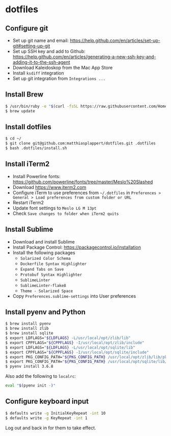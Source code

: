 dotfiles
========

## Configure git
* Set up git name and email: https://help.github.com/en/articles/set-up-git#setting-up-git
* Set up SSH key and add to Github: https://help.github.com/en/articles/generating-a-new-ssh-key-and-adding-it-to-the-ssh-agent
* Download Kaleidoskop from the Mac App Store
* Install `ksdiff` integration
* Set up git integration from `Integrations ...`

## Install Brew
```sh
$ /usr/bin/ruby -e "$(curl -fsSL https://raw.githubusercontent.com/Homebrew/install/master/install)"
$ brew update
```

## Install dotfiles
```sh
$ cd ~/
$ git clone git@github.com:matthiasplappert/dotfiles.git .dotfiles
$ bash .dotfiles/install.sh
```

## Install iTerm2
* Install Powerline fonts: https://github.com/powerline/fonts/tree/master/Meslo%20Slashed
* Download https://www.iterm2.com
* Configure iTerm to use preferences from `~/.dotfiles` in `Preferences > General > Load preferences from custom folder or URL`
* Restart iTerm2
* Update font settings to `Meslo LG M 13pt`
* Check `Save changes to folder when iTerm2 quits`

## Install Sublime
* Download and install Sublime
* Install Package Control: https://packagecontrol.io/installation
* Install the following packages
    * `Solarized Color Schema`
    * `Dockerfile Syntax Highlighter`
    * `Expand Tabs on Save`
    * `Protobuf Syntax Highlighter`
    * `SublimeLinter`
    * `SublimeLinter-flake8`
    * `Theme - Solarized Space`
* Copy `Preferences.sublime-settings` into User preferences

## Install pyenv and Python
```sh
$ brew install pyenv
$ brew install zlib
$ brew install sqlite
$ export LDFLAGS="${LDFLAGS} -L/usr/local/opt/zlib/lib"
$ export CPPFLAGS="${CPPFLAGS} -I/usr/local/opt/zlib/include"
$ export LDFLAGS="${LDFLAGS} -L/usr/local/opt/sqlite/lib"
$ export CPPFLAGS="${CPPFLAGS} -I/usr/local/opt/sqlite/include"
$ export PKG_CONFIG_PATH="${PKG_CONFIG_PATH} /usr/local/opt/zlib/lib/pkgconfig"
$ export PKG_CONFIG_PATH="${PKG_CONFIG_PATH} /usr/local/opt/sqlite/lib/pkgconfig"
$ pyenv install 3.6.8
```

Also add the following to `localrc`:
```bash
eval "$(pyenv init -)"
```

## Configure keyboard input
```sh
$ defaults write -g InitialKeyRepeat -int 10
$ defaults write -g KeyRepeat -int 1
```

Log out and back in for them to take effect.